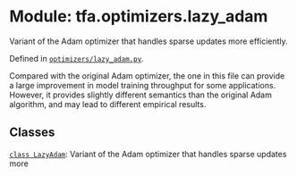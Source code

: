 <div itemscope itemtype="http://developers.google.com/ReferenceObject">
<meta itemprop="name" content="tfa.optimizers.lazy_adam" />
<meta itemprop="path" content="Stable" />
</div>

# Module: tfa.optimizers.lazy_adam

Variant of the Adam optimizer that handles sparse updates more efficiently.



Defined in [`optimizers/lazy_adam.py`](https://github.com/tensorflow/addons/tree/0.4-release/tensorflow_addons/optimizers/lazy_adam.py).

<!-- Placeholder for "Used in" -->

Compared with the original Adam optimizer, the one in this file can
provide a large improvement in model training throughput for some
applications. However, it provides slightly different semantics than the
original Adam algorithm, and may lead to different empirical results.

## Classes

[`class LazyAdam`](../../tfa/optimizers/LazyAdam.md): Variant of the Adam optimizer that handles sparse updates more

